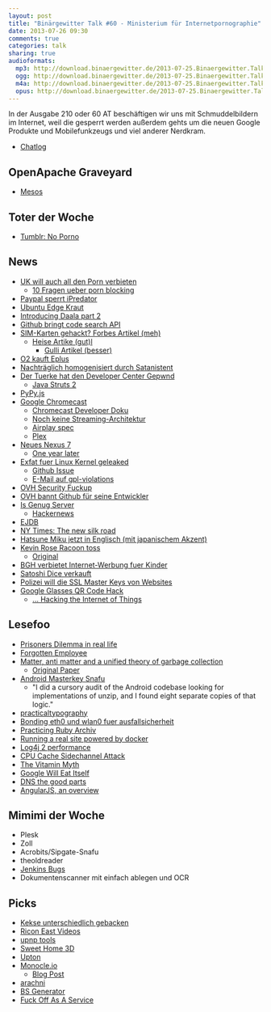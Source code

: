 ```yaml
---
layout: post
title: "Binärgewitter Talk #60 - Ministerium für Internetpornographie"
date: 2013-07-26 09:30
comments: true
categories: talk
sharing: true
audioformats:
  mp3: http://download.binaergewitter.de/2013-07-25.Binaergewitter.Talk.60.mp3
  ogg: http://download.binaergewitter.de/2013-07-25.Binaergewitter.Talk.60.ogg
  m4a: http://download.binaergewitter.de/2013-07-25.Binaergewitter.Talk.60.m4a
  opus: http://download.binaergewitter.de/2013-07-25.Binaergewitter.Talk.60.opus
---
```

In der Ausgabe 210 oder 60 AT beschäftigen wir uns mit Schmuddelbildern im Internet, weil die gesperrt werden außerdem gehts um die neuen Google Produkte und Mobilefunkzeugs und viel anderer Nerdkram.

* [Chatlog](http://xenim.imake.io/chatlog/binaergewitter-BGT060 )

## OpenApache Graveyard

* [Mesos](http://www.pro-linux.de/news/1/20058/mesos-wird-apache-top-level-project.html )

## Toter der Woche

* [Tumblr: No Porno]( http://www.zdnet.com/adult-tumblr-blogs-now-removed-from-every-form-of-search-possible-7000018295/ )

## News

* [UK will auch all den Porn verbieten]( http://www.bbc.co.uk/news/uk-23401076 )
   * [10 Fragen ueber porn blocking]( http://paulbernal.wordpress.com/2013/07/22/10-questions-about-camerons-new-porn-blocking/ )
* [Paypal sperrt iPredator]( https://torrentfreak.com/paypal-cuts-off-pirate-bay-vpn-ipredator-freezes-assets-130724/ )
* [Ubuntu Edge Kraut](http://www.indiegogo.com/projects/ubuntu-edge )
* [Introducing Daala part 2]( https://people.xiph.org/~xiphmont/demo/daala/demo2.shtml )
* [Github bringt code search API]( https://github.com/blog/1564-code-search-api )
* [SIM-Karten gehackt? Forbes Artikel (meh)]( http://www.forbes.com/sites/parmyolson/2013/07/21/sim-cards-have-finally-been-hacked-and-the-flaw-could-affect-millions-of-phones/ )
  - [Heise Artike (gut)l]( http://www.heise.de/security/artikel/DES-Hack-exponiert-Millionen-SIM-Karten-1920898.html )
    - [Gulli Artikel (besser)]( http://www.gulli.com/news/22074-sim-karten-vielfach-nicht-sicher-2013-07-22 )
* [O2 kauft Eplus]( http://www.heise.de/newsticker/meldung/Neuer-Mobilfunkriese-O2-mischt-den-Markt-auf-1922130.html )
* [Nachträglich homogenisiert durch Satanistent]( http://www.vice.com/read/satanists-turned-the-founder-of-the-westboro-baptist-churchs-mom-gay )
* [Der Tuerke hat den Developer Center Gepwnd]( http://www.hotforsecurity.com/blog/apple-developer-center-breach-100k-accounts-exposed-6626.html )
   * [Java Struts 2]( http://struts.apache.org/release/2.3.x/docs/s2-016.html )
* [PyPy.js]( http://www.rfk.id.au/blog/entry/pypy-js-first-steps/ )
* [Google Chromecast]( http://www.google.com/intl/en/chrome/devices/chromecast/#netflix )
    - [Chromecast Developer Doku]( https://developers.google.com/cast/ )
    - [Noch keine Streaming-Architektur]( http://www.heise.de/newsticker/meldung/Google-Chromecast-Noch-eine-Streaming-Architektur-1923378.html )
    - [Airplay spec]( http://nto.github.io/AirPlay.html#video )
    - [Plex](http://www.plexapp.com/getplex/ )
* [Neues Nexus 7]( http://techcrunch.com/2013/07/24/google-unveils-the-new-nexus-7-android-powered-tablet/ )
    - [One year later]( http://androidandme.com/2013/06/opinions/one-year-later-the-nexus-7-has-gone-from-the-best-to-worst-tablet-ive-ever-owned/ )
* [Exfat fuer Linux Kernel geleaked]( http://phoronix.com/forums/showthread.php?81642-Native-Linux-Kernel-Module-Is-Out-For-Microsoft-exFAT )
  - [Github Issue]( https://github.com/rxrz/exfat-nofuse/issues/5 )
  - [E-Mail auf gpl-violations]( http://lists.gpl-violations.org/pipermail/legal/2013-July/004100.html )
* [OVH Security Fuckup]( http://status.ovh.net/?do=details&id=5070 )
* [OVH bannt Github für seine Entwickler]( http://translate.google.com/translate?sl=auto&tl=en&js=n&prev=_t&hl=fr&ie=UTF-8&u=http://www.ovh.com/fr/a1136.interview-github-octave-klaba-ovh  )
* [Is Genug Server]( http://www.ovh.de/dedicated_server/isgenug.xml )
    - [Hackernews]( https://news.ycombinator.com/item?id=6103304 )
* [EJDB]( https://github.com/Softmotions/ejdb )
* [NY Times: The new silk road]( http://www.nytimes.com/newsgraphics/2013/07/21/silk-road/ )
* [Hatsune Miku jetzt in Englisch (mit japanischem Akzent)]( http://www.animenewsnetwork.com/interest/2013-07-24/hear-hatsune-miku-v3-sing-in-english )
* [Kevin Rose Racoon toss]( http://i.imgur.com/lkWFHkU.gif )
    - [Original]( http://www.youtube.com/watch?v=hHN-f6xTzsY )
* [BGH verbietet Internet-Werbung fuer Kinder]( http://www.heise.de/newsticker/meldung/BGH-verbietet-Internet-Werbung-fuer-Kinder-1919592.html )
* [Satoshi Dice verkauft]( http://thenextweb.com/insider/2013/07/19/first-major-bitcoin-acquisition-sees-gambling-site-satoshidice-sold-for-11-5-million/ )
* [Polizei will die SSL Master Keys von Websites]( http://lauren.vortex.com/archive/001062.html )
* [Google Glasses QR Code Hack]( http://www.scip.ch/en/?vuldb.9559 )
  - [... Hacking the Internet of Things]( https://blog.lookout.com/blog/2013/07/17/hacking-the-internet-of-things-for-good/ )

## Lesefoo

* [Prisoners Dilemma in real life]( http://www.businessinsider.com/prisoners-dilemma-in-real-life-2013-7 )
* [Forgotten Employee]( https://sites.google.com/site/forgottenemployee/ )
* [Matter, anti matter and a unified theory of garbage collection]( http://michaelrbernste.in/2013/06/12/matter-anti-matter.html )
    - [Original Paper]( http://www.cs.virginia.edu/~cs415/reading/bacon-garbage.pdf )
* [Android Masterkey Snafu]( http://www.saurik.com/id/17 )
    - "I did a cursory audit of the Android codebase looking for implementations of unzip, and I found eight separate copies of that logic."
* [practicaltypography](http://practicaltypography.com/)
* [Bonding eth0 und wlan0 fuer ausfallsicherheit]( http://blog.lastlog.de/posts/bonding_eth0_wlan0_together_to_get_an_active_backup_link/ )
* [Practicing Ruby Archiv]( http://www.rubyflow.com/items/9606-practicing-ruby-s-public-archives )
* [Running a real site powered by docker]( http://nick.stinemat.es/#rethink-docker-technology )
* [Log4j 2 performance]( http://www.grobmeier.de/log4j-2-performance-close-to-insane-20072013.html )
* [CPU Cache Sidechannel Attack]( http://eprint.iacr.org/2013/448 )
* [The Vitamin Myth]( http://www.theatlantic.com/health/archive/2013/07/the-vitamin-myth-why-we-think-we-need-supplements/277947/?1 )
* [Google Will Eat Itself]( http://gwei.org/index.php )
* [DNS the good parts]( http://www.petekeen.net/dns-the-good-parts )
* [AngularJS, an overview]( http://glennstovall.com/blog/2013/06/27/angularjs-an-overview/ )


## Mimimi der Woche

* Plesk
* Zoll
* Acrobits/Sipgate-Snafu
* theoldreader
* [Jenkins Bugs]( https://issues.jenkins-ci.org/browse/JENKINS-12235 )
* Dokumentenscanner mit einfach ablegen und OCR

## Picks

* [Kekse unterschiedlich gebacken]( https://plus.google.com/photos/111754036279251010992/albums/5904394535094588753/5904394533565731074?pid=5904394533565731074&oid=111754036279251010992 )
* [Ricon East Videos]( http://ricon.io/archive/2013/east.html )
* [upnp tools](https://code.google.com/p/mirandaupnptool/ )
* [Sweet Home 3D]( http://www.sweethome3d.com/index.jsp )
* [Upton]( https://github.com/propublica/upton )
* [Monocle.io]( http://monocle.io/ )
    - [Blog Post]( http://blog.alexmaccaw.com/monocle )
* [arachni](  )
* [BS Generator]( http://www.atrixnet.com/bs-generator.html )
* [Fuck Off As A Service]( http://foaas.com/ )


